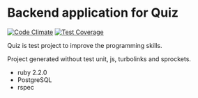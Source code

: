 Backend application for Quiz
============================

[![Code Climate](https://codeclimate.com/github/fatbulat/quiz-backend/badges/gpa.svg)](https://codeclimate.com/github/fatbulat/quiz-backend)
[![Test Coverage](https://codeclimate.com/github/fatbulat/quiz-backend/badges/coverage.svg)](https://codeclimate.com/github/fatbulat/quiz-backend/coverage)

Quiz is test project to improve the programming skills.

Project generated without test unit, js, turbolinks and sprockets.

* ruby 2.2.0
* PostgreSQL
* rspec
